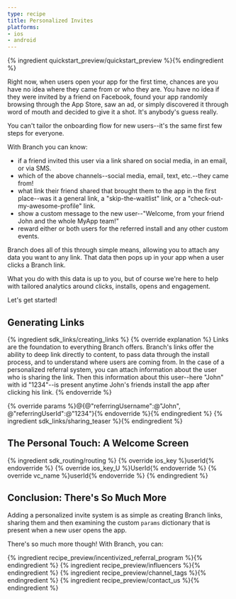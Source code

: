 ```yaml
---
type: recipe
title: Personalized Invites
platforms:
- ios
- android
---
```


{% ingredient quickstart_preview/quickstart_preview %}{% endingredient %}

Right now, when users open your app for the first time, chances are you have no idea where they came from or who they are. You have no idea if they were invited by a friend on Facebook, found your app randomly browsing through the App Store, saw an ad, or simply discovered it through word of mouth and decided to give it a shot. It's anybody's guess really.

You can't tailor the onboarding flow for new users--it's the same first few steps for everyone.

With Branch you can know:

* if a friend invited this user via a link shared on social media, in an email, or via SMS.
* which of the above channels--social media, email, text, etc.--they came from!
* what link their friend shared that brought them to the app in the first place--was it a general link, a "skip-the-waitlist" link, or a "check-out-my-awesome-profile" link.
* show a custom message to the new user--"Welcome, from your friend John and the whole MyApp team!"
* reward either or both users for the referred install and any other custom events.

Branch does all of this through simple means, allowing you to attach any data you want to any link. That data then pops up in your app when a user clicks a Branch link.

What you do with this data is up to you, but of course we're here to help with tailored analytics around clicks, installs, opens and engagement.

Let's get started!


## Generating Links

{% ingredient sdk_links/creating_links %}
  {% override explanation %}
  Links are the foundation to everything Branch offers. Branch's links offer the ability to deep link directly to content, to pass data through the install process, and to understand where users are coming from. In the case of a personalized referral system, you can attach information about the user who is sharing the link. Then this information about this user--here "John" with id "1234"--is present anytime John's friends install the app after clicking his link.
  {% endoverride %}

  {% override params %}@{@"referringUsername":@"John", @"referringUserId":@"1234"}{% endoverride %}{% endingredient %}
{% ingredient sdk_links/sharing_teaser %}{% endingredient %}


## The Personal Touch: A Welcome Screen
{% ingredient sdk_routing/routing %}
  {% override ios_key %}userId{% endoverride %}
  {% override ios_key_U %}UserId{% endoverride %}
  {% override vc_name %}userId{% endoverride %}
{% endingredient %}


## Conclusion: There's So Much More

Adding a personalized invite system is as simple as creating Branch links, sharing them and then examining the custom `params` dictionary that is present when a new user opens the app.

There's so much more though! With Branch, you can:

{% ingredient recipe_preview/incentivized_referral_program %}{% endingredient %}
{% ingredient recipe_preview/influencers %}{% endingredient %}
{% ingredient recipe_preview/channel_tags %}{% endingredient %}
{% ingredient recipe_preview/contact_us %}{% endingredient %}
